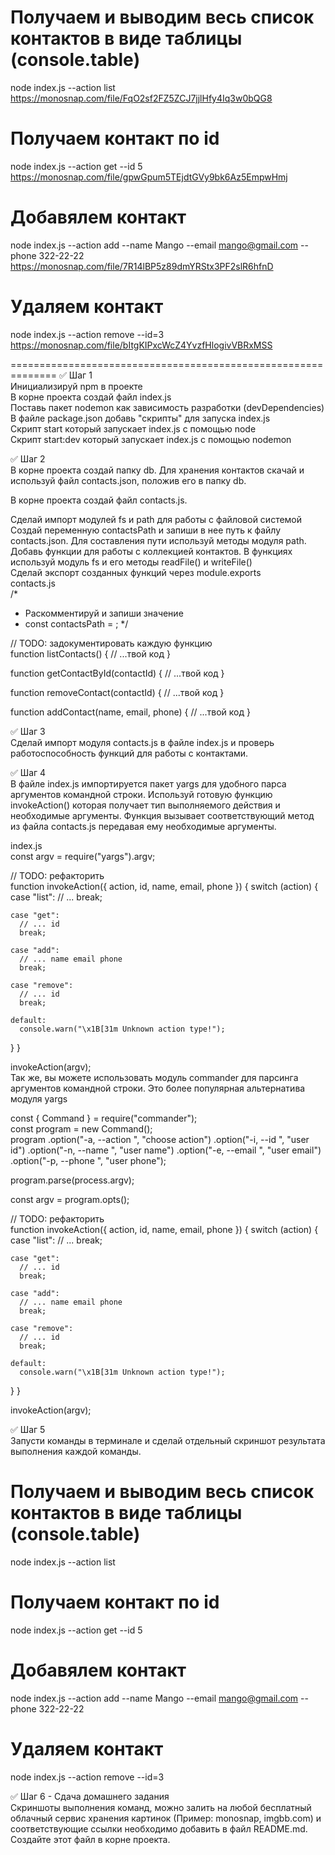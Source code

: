 # Получаем и выводим весь список контактов в виде таблицы (console.table)

node index.js --action list<br/>
https://monosnap.com/file/FqO2sf2FZ5ZCJ7jjlHfy4Iq3w0bQG8

# Получаем контакт по id

node index.js --action get --id 5<br/>
https://monosnap.com/file/gpwGpum5TEjdtGVy9bk6Az5EmpwHmj

# Добавялем контакт

node index.js --action add --name Mango --email mango@gmail.com --phone 322-22-22
https://monosnap.com/file/7R14lBP5z89dmYRStx3PF2slR6hfnD

# Удаляем контакт

node index.js --action remove --id=3
https://monosnap.com/file/bItgKIPxcWcZ4YvzfHlogivVBRxMSS

==============================================================
✅ Шаг 1<br/>
Инициализируй npm в проекте <br/>
В корне проекта создай файл index.js <br/>
Поставь пакет nodemon как зависимость разработки (devDependencies) <br/>
В файле package.json добавь "скрипты" для запуска index.js <br/>
Скрипт start который запускает index.js с помощью node <br/>
Скрипт start:dev который запускает index.js с помощью nodemon <br/>

✅ Шаг 2<br/>
В корне проекта создай папку db. Для хранения контактов скачай и используй файл contacts.json, положив его в папку db.<br/>

В корне проекта создай файл contacts.js.<br/>

Сделай импорт модулей fs и path для работы с файловой системой<br/>
Создай переменную contactsPath и запиши в нее путь к файлу contacts.json. Для составления пути используй методы модуля path.<br/>
Добавь функции для работы с коллекцией контактов. В функциях используй модуль fs и его методы readFile() и writeFile()<br/>
Сделай экспорт созданных функций через module.exports<br/>
contacts.js<br/>
/\*

- Раскомментируй и запиши значение
- const contactsPath = ;
  \*/

// TODO: задокументировать каждую функцию <br/>
function listContacts() {
// ...твой код
}

function getContactById(contactId) {
// ...твой код
}

function removeContact(contactId) {
// ...твой код
}

function addContact(name, email, phone) {
// ...твой код
} <br/>

✅ Шаг 3 <br/>
Сделай импорт модуля contacts.js в файле index.js и проверь работоспособность функций для работы с контактами. <br/>

✅ Шаг 4<br/>
В файле index.js импортируется пакет yargs для удобного парса аргументов командной строки. Используй готовую функцию invokeAction() которая получает тип выполняемого действия и необходимые аргументы. Функция вызывает соответствующий метод из файла contacts.js передавая ему необходимые аргументы.

index.js<br/>
const argv = require("yargs").argv;<br/>

// TODO: рефакторить<br/>
function invokeAction({ action, id, name, email, phone }) {
switch (action) {
case "list":
// ...
break;

    case "get":
      // ... id
      break;

    case "add":
      // ... name email phone
      break;

    case "remove":
      // ... id
      break;

    default:
      console.warn("\x1B[31m Unknown action type!");

}
}

invokeAction(argv); <br/>
Так же, вы можете использовать модуль commander для парсинга аргументов командной строки. Это более популярная альтернатива модуля yargs <br/>

const { Command } = require("commander"); <br/>
const program = new Command();<br/>
program
.option("-a, --action <type>", "choose action")
.option("-i, --id <type>", "user id")
.option("-n, --name <type>", "user name")
.option("-e, --email <type>", "user email")
.option("-p, --phone <type>", "user phone");

program.parse(process.argv);<br/>

const argv = program.opts();<br/>

// TODO: рефакторить<br/>
function invokeAction({ action, id, name, email, phone }) {
switch (action) {
case "list":
// ...
break;

    case "get":
      // ... id
      break;

    case "add":
      // ... name email phone
      break;

    case "remove":
      // ... id
      break;

    default:
      console.warn("\x1B[31m Unknown action type!");

}
}

invokeAction(argv); <br/>

✅ Шаг 5<br/>
Запусти команды в терминале и сделай отдельный скриншот результата выполнения каждой команды.<br/>

# Получаем и выводим весь список контактов в виде таблицы (console.table) <br/>

node index.js --action list

# Получаем контакт по id<br/>

node index.js --action get --id 5

# Добавялем контакт<br/>

node index.js --action add --name Mango --email mango@gmail.com --phone 322-22-22

# Удаляем контакт<br/>

node index.js --action remove --id=3 <br/>

✅ Шаг 6 - Сдача домашнего задания <br/>
Скриншоты выполнения команд, можно залить на любой бесплатный облачный сервис хранения картинок (Пример: monosnap, imgbb.com) и соответствующие ссылки необходимо добавить в файл README.md. Создайте этот файл в корне проекта.<br/>
